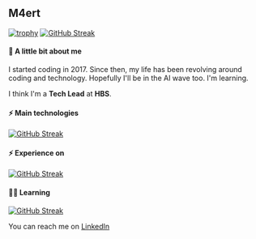 <!--
**m4ert/m4ert** is a ✨ _special_ ✨ repository because its `README.md` (this file) appears on your GitHub profile.

Here are some ideas to get you started:

- 🔭 I’m currently working on ...
- 🌱 I’m currently learning ...
- 👯 I’m looking to collaborate on ...
- 🤔 I’m looking for help with ...
- 💬 Ask me about ...
- 📫 How to reach me: ...
- 😄 Pronouns: ...
- ⚡ Fun fact: ...
-->

## M4ert
[![trophy](https://github-profile-trophy.vercel.app/?username=m4ert&title=Commits,Experience,Followers,PullRequest&theme=monokai&margin-w=5&no-bg=true)](https://github.com/ryo-ma/github-profile-trophy)
[![GitHub Streak](https://streak-stats.demolab.com?user=m4ert&theme=monokai&border_radius=1&card_width=440&background=EB545400)](https://git.io/streak-stats)

#### 👻 A little bit about me
I started coding in 2017. Since then, my life has been revolving around coding and technology.
Hopefully I'll be in the AI wave too. I'm learning.

I think I'm a **Tech Lead** at **HBS**.

#### ⚡ Main technologies
[![GitHub Streak](https://skillicons.dev/icons?i=cs,net,wasm,mysql,html,css,ts,js,jquery,git,github,postman,vscode&perline=8)](https://git.io/streak-stats)
  
#### ⚡ Experience on
[![GitHub Streak](https://skillicons.dev/icons?i=react,nextjs,nodejs,yarn,vercel,docker,kubernetes,firebase,redis&perline=8)](https://git.io/streak-stats)

#### 👨‍💻 Learning
[![GitHub Streak](https://skillicons.dev/icons?i=rust,sass,aws,graphql,jenkins,linux,ubuntu,opencv,prometheus&perline=8)](https://git.io/streak-stats)

You can reach me on [LinkedIn](https://www.linkedin.com/in/m4ert)
